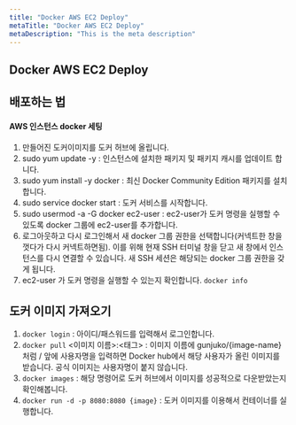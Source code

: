 ```yaml
---
title: "Docker AWS EC2 Deploy"
metaTitle: "Docker AWS EC2 Deploy"
metaDescription: "This is the meta description"
---
```


## Docker AWS EC2 Deploy

## 배포하는 법

#### AWS 인스턴스 docker 세팅
1. 만들어진 도커이미지를 도커 허브에 올립니다.
2. sudo yum update -y : 인스턴스에 설치한 패키지 및 패키지 캐시를 업데이트 합니다.
3. sudo yum install -y docker : 최신 Docker Community Edition 패키지를 설치합니다.
4. sudo service docker start : 도커 서비스를 시작합니다.
5. sudo usermod -a -G docker ec2-user : ec2-user가 도커 명령을 실행할 수 있도록 docker 그룹에 ec2-user를 추가합니다.
6. 로그아웃하고 다시 로그인해서 새 docker 그룹 권한을 선택합니다(커넥트한 창을 껏다가 다시 커넥트하면됨). 이를 위해 현재 SSH 터미널 창을 닫고 새 창에서 인스턴스를 다시 연결할 수 있습니다. 새 SSH 세션은 해당되는 docker 그룹 권한을 갖게 됩니다.
7. ec2-user 가 도커 명령을 실행할 수 있는지 확인합니다. `docker info`

## 도커 이미지 가져오기

1. `docker login` : 아이디/패스워드를 입력해서 로그인합니다.
2. `docker pull` <이미지 이름>:<태그> : 이미지 이름에 gunjuko/{image-name} 처럼 / 앞에 사용자명을 입력하면 Docker hub에서 해당 사용자가 올린 이미지를 받습니다. 공식 이미지는 사용자명이 붙지 않습니다.
3. `docker images` : 해당 명령어로 도커 허브에서 이미지를 성공적으로 다운받았는지 확인해봅니다.
4. `docker run -d -p 8080:8080 {image}` : 도커 이미지를 이용해서 컨테이너를 실행합니다.